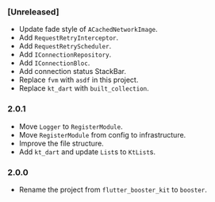 ### [Unreleased]
- Update fade style of `ACachedNetworkImage`.
- Add `RequestRetryInterceptor`.
- Add `RequestRetryScheduler`.
- Add `IConnectionRepository`.
- Add `IConnectionBloc`.
- Add connection status StackBar.
- Replace `fvm` with `asdf` in this project. 
- Replace `kt_dart` with `built_collection`.

### 2.0.1
- Move `Logger` to `RegisterModule`.
- Move `RegisterModule` from config to infrastructure.
- Improve the file structure.
- Add `kt_dart` and update `List`s to `KtList`s.

### 2.0.0
- Rename the project from `flutter_booster_kit` to `booster`.
